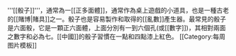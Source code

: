 '''[[骰子]]'''，通常為一[[正多面體]]，通常作為桌上遊戲的小道具，也是一種古老的[[賭博|賭具]]之一。骰子也是容易製作和取得的[[亂數]]產生器。最常見的骰子是六面骰，它是一顆正六面體，上面分別有一到六個孔(或[[數字]])，其相對兩面之數字和必為七。[[中國]]的骰子習慣在一點和四點漆上紅色。
<noinclude>[[Category:每周图片模板]]</noinclude>